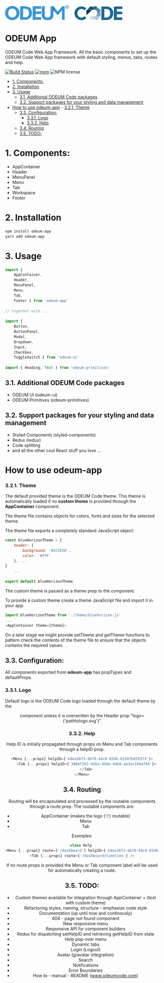 <a href="https://github.com/odeum/odeum-app">
  <img alt="ODEUM Code Web App Framework" src="./logotype.png" />
</a>

ODEUM App
======

ODEUM Code Web App Framework. All the basic components to set up the ODEUM Code Web App framework with default styling, menus, tabs, routes and help. 


[![Build Status](https://travis-ci.org/odeum/odeum-app.svg?branch=master)](https://travis-ci.org/odeum/odeum-app)
[![npm](https://img.shields.io/npm/v/odeum-app.svg)](https://www.npmjs.com/package/odeum-app)
![NPM license](https://img.shields.io/npm/l/odeum-app.svg?style=flat)

<!-- TOC -->

- [1. Components:](#1-components)
- [2. Installation](#2-installation)
- [3. Usage](#3-usage)
	- [3.1. Additional ODEUM Code packages](#31-additional-odeum-code-packages)
	- [3.2. Support packages for your styling and data management](#32-support-packages-for-your-styling-and-data-management)
- [How to use odeum-app](#how-to-use-odeum-app)
		- [3.2.1. Theme](#321-theme)
	- [3.3. Configuration:](#33-configuration)
		- [3.3.1. Logo](#331-logo)
		- [3.3.2. Help](#332-help)
	- [3.4. Routing](#34-routing)
	- [3.5. TODO:](#35-todo)

<!-- /TOC -->

# 1. Components:
- AppContainer
- Header
- MenuPanel
- Menu
- Tab
- Workspace
- Footer

# 2. Installation
```sh
npm install odeum-app
yarn add odeum-app
```
# 3. Usage

```js
import { 	
	AppContainer, 
	Header, 
	MenuPanel, 
	Menu, 
	Tab, 
	Footer } from 'odeum-app'

// together with ... 

import { 
	Button, 
	ButtonPanel, 
	Modal, 
	Dropdown, 
	Input, 
	Checkbox, 
	ToggleSwitch } from 'odeum-ui'

import { Heading, Text } from 'odeum-primitives'
```

## 3.1. Additional ODEUM Code packages
- ODEUM UI (odeum-ui)
- ODEUM Primitives (odeum-primitives)

## 3.2. Support packages for your styling and data management
- Styled Components (styled-components)
- Redux (redux)
- Code splitting
- and all the other cool React stuff you love ... 

# How to use odeum-app

### 3.2.1. Theme
The default provided theme is the ODEUM Code theme. This theme is automatically loaded if no **custom theme** is provided through the **AppContainer** component. 

The theme file contains objects for colors, fonts and sizes for the selected theme. 

The theme file exports a completely standard JavaScript object:

```js
const blueHorizonTheme = {
	header: {
		background: '#2C3E50',
		color: '#FFF'
	}, ... 
}
	...

export default blueHorizonTheme
```

The custom theme is passed as a theme prop to the <AppContainer> component. 

To provide a custom theme create a theme JavaScript file and import it in your app. 

```js
import blueHorizonTheme from './theme/bluehorizon.js'
...
<AppContainer theme={theme}>
```

On a later stage we might provide setTheme and getTheme functions to pattern check the contents of the theme file to ensure that the objects contains the required values. 

## 3.3. Configuration:
All components exported from **odeum-app** has propTypes and defaultProps. 

### 3.3.1. Logo
Default logo is the ODEUM Code logo loaded through the default theme by the <Header /> component unless it is overwritten by the Header prop "logo={'pathtologo.svg'}"

### 3.3.2. Help
Help ID is initially propagated through props on Menu and Tab components through a helpID prop. 

```js
<Menu {...props} helpID={'e8ea36f3-db70-44c0-85d6-61507b029373'}>
	<Tab {...props} helpID={'386bf263-92ba-4b9e-94b6-aa3ac194af44'}>
	</Tab>
</Menu>
```

## 3.4. Routing
Routing will be encapsulated and processed by the routable components through a route prop. The routable components are:
- AppContainer (makes the logo ('/') routable)
- Menu
- Tab

Examples:

```js
class Help 
<Menu {...props} route={'/dashboard'} helpID={'e8ea36f3-db70-44c0-85d6-61507b029373'}>
<Tab {...props} route={'/dashboard/timeline'} />
```

If no route props is provided the Menu or Tab component label will be used for automatically creating a route.

## 3.5. TODO:
- Custom themes available for integration through AppContainer + (test with custom theme)
- Refactoring styles, naming, structure - emphasize code style
- Documentation (up until now and continously)
- 404 - page not found component
- New responsive menu
- Responsive API for component builders
- Redux for dispatching setHelpID and retrieving getHelpID from state
- Help pop-over menu
- Dynamic tabs
- Login (Logout)
- Avatar (gravatar integration)
- Search
- Notifications
- Error Boundaries
- How to - manual - README (www.odeumcode.com)
